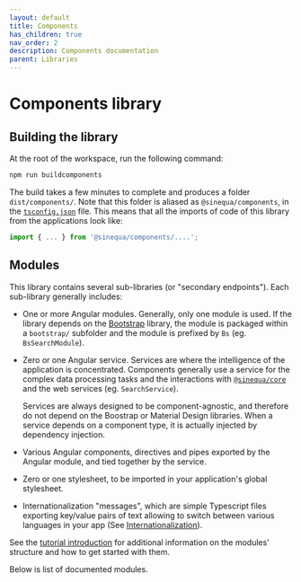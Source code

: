 ```yaml
---
layout: default
title: Components
has_children: true
nav_order: 2
description: Components documentation
parent: Libraries
---
```


# Components library

## Building the library

At the root of the workspace, run the following command:

```bash
npm run buildcomponents
```

The build takes a few minutes to complete and produces a folder `dist/components/`. Note that this folder is aliased as `@sinequa/components`, in the [`tsconfig.json`](https://github.com/sinequa/sba-angular/blob/master/tsconfig.json) file. This means that all the imports of code of this library from the applications look like:

```ts
import { ... } from '@sinequa/components/....';
```

## Modules

This library contains several sub-libraries (or "secondary endpoints"). Each sub-library generally includes:

- One or more Angular modules. Generally, only one module is used. If the library depends on the [Bootstrap](https://getbootstrap.com/) library, the module is packaged within a `bootstrap/` subfolder and the module is prefixed by `Bs` (eg. `BsSearchModule`).
- Zero or one Angular service. Services are where the intelligence of the application is concentrated. Components generally use a service for the complex data processing tasks and the interactions with [`@sinequa/core`]({{site.baseurl}}libraries/core/core.html) and the web services (eg. `SearchService`).

    Services are always designed to be component-agnostic, and therefore do not depend on the Boostrap or Material Design libraries. When a service depends on a component type, it is actually injected by dependency injection.

- Various Angular components, directives and pipes exported by the Angular module, and tied together by the service.
- Zero or one stylesheet, to be imported in your application's global stylesheet.
- Internationalization "messages", which are simple Typescript files exporting key/value pairs of text allowing to switch between various languages in your app (See [Internationalization]({{site.baseurl}}tutorial/intl.html)).

See the [tutorial introduction]({{site.baseurl}}tutorial/intro.html#modules) for additional information on the modules' structure and how to get started with them.

Below is list of documented modules.
